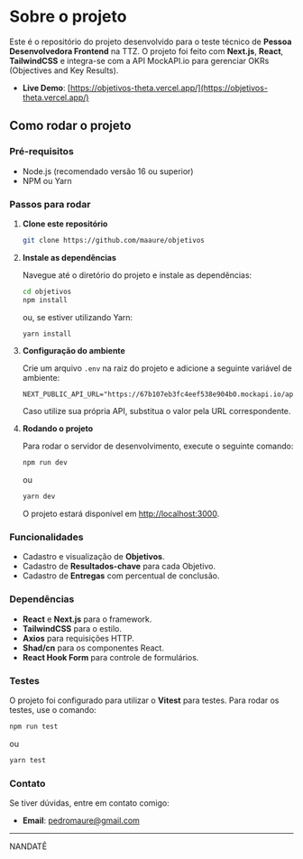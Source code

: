 # Sobre o projeto

Este é o repositório do projeto desenvolvido para o teste técnico de **Pessoa Desenvolvedora Frontend** na TTZ. O projeto foi feito com **Next.js**, **React**, **TailwindCSS** e integra-se com a API MockAPI.io para gerenciar OKRs (Objectives and Key Results).

- **Live Demo**: [https://objetivos-theta.vercel.app/](https://objetivos-theta.vercel.app/)

## Como rodar o projeto

### Pré-requisitos

- Node.js (recomendado versão 16 ou superior)
- NPM ou Yarn

### Passos para rodar

1. **Clone este repositório**

   ```bash
   git clone https://github.com/maaure/objetivos
   ```

2. **Instale as dependências**

   Navegue até o diretório do projeto e instale as dependências:

   ```bash
   cd objetivos
   npm install
   ```

   ou, se estiver utilizando Yarn:

   ```bash
   yarn install
   ```

3. **Configuração do ambiente**

   Crie um arquivo `.env` na raiz do projeto e adicione a seguinte variável de ambiente:

   ```env
   NEXT_PUBLIC_API_URL="https://67b107eb3fc4eef538e904b0.mockapi.io/api/"
   ```

   Caso utilize sua própria API, substitua o valor pela URL correspondente.

4. **Rodando o projeto**

   Para rodar o servidor de desenvolvimento, execute o seguinte comando:

   ```bash
   npm run dev
   ```

   ou

   ```bash
   yarn dev
   ```

   O projeto estará disponível em [http://localhost:3000](http://localhost:3000).

### Funcionalidades

- Cadastro e visualização de **Objetivos**.
- Cadastro de **Resultados-chave** para cada Objetivo.
- Cadastro de **Entregas** com percentual de conclusão.

### Dependências

- **React** e **Next.js** para o framework.
- **TailwindCSS** para o estilo.
- **Axios** para requisições HTTP.
- **Shad/cn** para os componentes React.
- **React Hook Form** para controle de formulários.

### Testes

O projeto foi configurado para utilizar o **Vitest** para testes. Para rodar os testes, use o comando:

```bash
npm run test
```

ou

```bash
yarn test
```

### Contato

Se tiver dúvidas, entre em contato comigo:

- **Email**: [pedromaure@gmail.com](mailto:pedromaure@gmail.com)

---

NANDATÊ